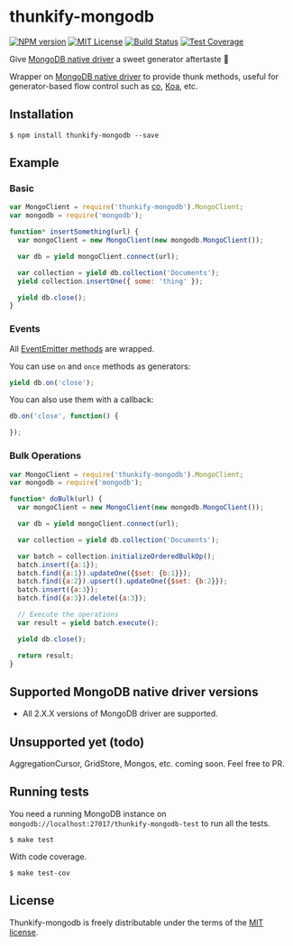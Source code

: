 # thunkify-mongodb
[![NPM version][npm-version-image]][npm-url]
[![MIT License][license-image]][license-url]
[![Build Status][travis-image]][travis-url]
[![Test Coverage][coveralls-image]][coveralls-url]

Give [MongoDB native driver](http://mongodb.github.io/node-mongodb-native/) a sweet generator aftertaste :lollipop:

Wrapper on [MongoDB native driver](http://mongodb.github.io/node-mongodb-native/) to provide thunk methods, useful for generator-based flow control such as [co](https://github.com/visionmedia/co), [Koa](http://koajs.com/), etc.

## Installation

```
$ npm install thunkify-mongodb --save
```

## Example

### Basic

```js
var MongoClient = require('thunkify-mongodb').MongoClient;
var mongodb = require('mongodb');

function* insertSomething(url) {
  var mongoClient = new MongoClient(new mongodb.MongoClient());

  var db = yield mongoClient.connect(url);

  var collection = yield db.collection('Documents');
  yield collection.insertOne({ some: 'thing' });

  yield db.close();
}
```

### Events

All [EventEmitter methods](https://iojs.org/api/events.html#events_class_events_eventemitter) are wrapped.

You can use `on` and `once` methods as generators:

```js
yield db.on('close');
```

You can also use them with a callback:

```js
db.on('close', function() {

});
```

### Bulk Operations

```js
var MongoClient = require('thunkify-mongodb').MongoClient;
var mongodb = require('mongodb');

function* doBulk(url) {
  var mongoClient = new MongoClient(new mongodb.MongoClient());

  var db = yield mongoClient.connect(url);

  var collection = yield db.collection('Documents');

  var batch = collection.initializeOrderedBulkOp();
  batch.insert({a:1});
  batch.find({a:1}).updateOne({$set: {b:1}});
  batch.find({a:2}).upsert().updateOne({$set: {b:2}});
  batch.insert({a:3});
  batch.find({a:3}).delete({a:3});

  // Execute the operations
  var result = yield batch.execute();

  yield db.close();

  return result;
}
```


## Supported MongoDB native driver versions

* All 2.X.X versions of MongoDB driver are supported.

## Unsupported yet (todo)

AggregationCursor, GridStore, Mongos, etc. coming soon. Feel free to PR.

## Running tests

You need a running MongoDB instance on `mongodb://localhost:27017/thunkify-mongodb-test` to run all the tests.

```
$ make test
```

With code coverage.

```
$ make test-cov
```

## License

Thunkify-mongodb is freely distributable under the terms of the [MIT license](LICENSE).

[license-image]: http://img.shields.io/badge/license-MIT-blue.svg?style=flat
[license-url]: LICENSE

[npm-url]: https://npmjs.org/package/thunkify-mongodb
[npm-version-image]: http://img.shields.io/npm/v/thunkify-mongodb.svg?style=flat

[travis-url]: http://travis-ci.org/yvele/node-thunkify-mongodb
[travis-image]: http://img.shields.io/travis/yvele/node-thunkify-mongodb.svg?style=flat

[coveralls-url]: https://coveralls.io/r/yvele/node-thunkify-mongodb
[coveralls-image]: https://img.shields.io/coveralls/yvele/node-thunkify-mongodb.svg?style=flat
